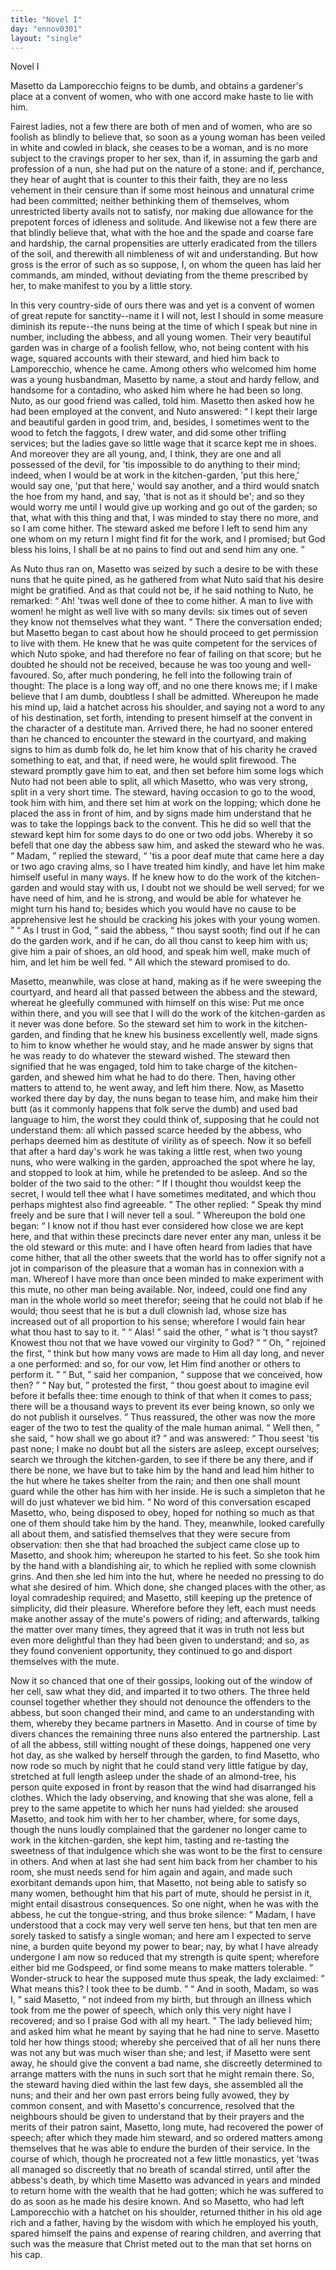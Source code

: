 ```yaml
---
title: "Novel I"
day: "ennov0301"
layout: "single"
---
```

<html>
 <head>
 </head>
 <body>
  <div id="nov0301" type="novella" who="filostrato">
   <head>
    Novel I
   </head>
   <argument>
    <p>
     <milestone id="p03010001"/>
     <!--(i)-->
     Masetto da Lamporecchio feigns to be dumb, and obtains
	a gardener's place at a convent of women, who with
	one accord make haste to lie with him.
     <!--(/i)-->
    </p>
   </argument>
   <div3 type="commentary" who="filostrato">
    <p>
     <milestone id="p03010002"/>
     <!--(sc)-->
     Fairest
     <!--(/sc)-->
     ladies, not a few there are both of men and of women,
	who are so foolish as blindly to believe that, so soon as a young
	woman has been veiled in white and cowled in black, she ceases to
	be a woman, and is no more subject to the cravings proper to her
	sex, than if, in assuming the garb and profession of a nun, she had
	put on the nature of a stone:
     <milestone id="p03010003"/>
     and if, perchance, they hear of aught
	that is counter to this their faith, they are no less vehement in their
	censure than if some most heinous and unnatural crime had been
	committed; neither bethinking them of themselves, whom unrestricted
	liberty avails not to satisfy, nor making due allowance for
	the prepotent forces of idleness and solitude.
     <milestone id="p03010004"/>
     And likewise not a
	few there are that blindly believe that, what with the hoe and the
	spade and coarse fare and hardship, the carnal propensities are utterly
	eradicated from the tillers of the soil, and therewith all nimbleness of
	wit and understanding.
     <milestone id="p03010005"/>
     But how gross is the error of such as so
	suppose, I, on whom the queen has laid her commands, am minded,
	without deviating from the theme prescribed by her, to make manifest
	to you by a little story.
    </p>
   </div3>
   <p>
    <milestone id="p03010006"/>
    In this very country-side of ours there was and yet is a convent of
 women of great repute for sanctity--name it I will not, lest I should
 in some measure diminish its repute--the nuns being at the time of
 which I speak but nine in number, including the abbess, and all
 young women. Their very beautiful garden was in charge of a
 foolish fellow, who, not being content with his wage, squared
    <pb n="178"/>
    accounts with their steward, and hied him back to Lamporecchio,
 whence he came.
    <milestone id="p03010007"/>
    Among others who welcomed him home was a
 young husbandman, Masetto by name, a stout and hardy fellow, and
 handsome for a contadino, who asked him where he had been so
 long. Nuto, as our good friend was called, told him. Masetto
 then asked how he had been employed at the convent,
    <milestone id="p03010008"/>
    and Nuto
 answered:
    <q direct="unspecified">
     I kept their large and beautiful garden in good trim,
 and, besides, I sometimes went to the wood to fetch the faggots, I
 drew water, and did some other trifling services; but the ladies gave
 so little wage that it scarce kept me in shoes.
     <milestone id="p03010009"/>
     And moreover they
 are all young, and, I think, they are one and all possessed of the
 devil, for 'tis impossible to do anything to their mind; indeed, when
 I would be at work in the kitchen-garden, 'put this here,' would say
 one, 'put that here,' would say another, and a third would snatch
 the hoe from my hand, and say, 'that is not as it should be'; and
 so they would worry me until I would give up working and go out
 of the garden; so that, what with this thing and that, I was minded
 to stay there no more, and so I am come hither.
     <milestone id="p03010010"/>
     The steward asked
 me before I left to send him any one whom on my return I might
 find fit for the work, and I promised; but God bless his loins, I
 shall be at no pains to find out and send him any one.
    </q>
   </p>
   <p>
    <milestone id="p03010011"/>
    As Nuto thus ran on, Masetto was seized by such a desire to be
 with these nuns that he quite pined, as he gathered from what Nuto
 said that his desire might be gratified. And as that could not be,
 if he said nothing to Nuto, he remarked:
    <q direct="unspecified">
     Ah! 'twas well done
 of thee to come hither. A man to live with women! he might as
 well live with so many devils: six times out of seven they know not
 themselves what they want.
    </q>
    <milestone id="p03010012"/>
    There the conversation ended; but
 Masetto began to cast about how he should proceed to get permission
 to live with them. He knew that he was quite competent for the
 services of which Nuto spoke, and had therefore no fear of failing on
 that score; but he doubted he should not be received, because he was
 too young and well-favoured. So, after much pondering, he fell into
 the following train of thought: The place is a long way off, and no
 one there knows me; if I make believe that I am dumb, doubtless
 I shall be admitted.
    <milestone id="p03010013"/>
    Whereupon he made his mind up, laid a
 hatchet across his shoulder, and saying not a word to any of his
 destination, set forth, intending to present himself at the convent
    <pb n="179"/>
    in the character of a destitute man. Arrived there, he had no
 sooner entered than he chanced to encounter the steward in the
 courtyard, and making signs to him as dumb folk do, he let him
 know that of his charity he craved something to eat, and that, if
 need were, he would split firewood.
    <milestone id="p03010014"/>
    The steward promptly gave
 him to eat, and then set before him some logs which Nuto had not
 been able to split, all which Masetto, who was very strong, split
 in a very short time.
    <milestone id="p03010015"/>
    The steward, having occasion to go to the
 wood, took him with him, and there set him at work on the lopping;
 which done he placed the ass in front of him, and by signs made him
 understand that he was to take the loppings back to the convent.
 This he did so well that the steward kept him for some days to do
 one or two odd jobs. Whereby it so befell that one day the abbess
 saw him, and asked the steward who he was.
    <milestone id="p03010016"/>
    <q direct="unspecified">
     Madam,
    </q>
    replied
 the steward,
    <q direct="unspecified">
     'tis a poor deaf mute that came here a day or two
 ago craving alms, so I have treated him kindly, and have let him
 make himself useful in many ways. If he knew how to do the work
 of the kitchen-garden and would stay with us, I doubt not we should
 be well served; for we have need of him, and he is strong, and would
 be able for whatever he might turn his hand to; besides which you
 would have no cause to be apprehensive lest he should be cracking
 his jokes with your young women.
    </q>
    <milestone id="p03010017"/>
    <q direct="unspecified">
     As I trust in God,
    </q>
    said the
 abbess,
    <q direct="unspecified">
     thou sayst sooth; find out if he can do the garden work,
 and if he can, do all thou canst to keep him with us; give him a
 pair of shoes, an old hood, and speak him well, make much of him,
 and let him be well fed.
    </q>
    <milestone id="p03010018"/>
    All which the steward promised to do.
   </p>
   <p>
    Masetto, meanwhile, was close at hand, making as if he were
 sweeping the courtyard, and heard all that passed between the abbess
 and the steward, whereat he gleefully communed with himself on
 this wise: Put me once within there, and you will see that I will
 do the work of the kitchen-garden as it never was done before.
    <milestone id="p03010019"/>
    So
 the steward set him to work in the kitchen-garden, and finding that
 he knew his business excellently well, made signs to him to know
 whether he would stay, and he made answer by signs that he was
 ready to do whatever the steward wished. The steward then signified
 that he was engaged, told him to take charge of the kitchen-garden,
 and shewed him what he had to do there. Then, having other
 matters to attend to, he went away, and left him there.
    <milestone id="p03010020"/>
    Now, as
    <pb n="180"/>
    Masetto worked there day by day, the nuns began to tease him, and
 make him their butt (as it commonly happens that folk serve the
 dumb) and used bad language to him, the worst they could think of,
 supposing that he could not understand them: all which passed
 scarce heeded by the abbess, who perhaps deemed him as destitute
 of virility as of speech.
    <milestone id="p03010021"/>
    Now it so befell that after a hard day's
 work he was taking a little rest, when two young nuns, who were
 walking in the garden, approached the spot where he lay, and stopped
 to look at him, while he pretended to be asleep. And so the bolder
 of the two said to the other:
    <q direct="unspecified">
     If I thought thou wouldst keep the
 secret, I would tell thee what I have sometimes meditated, and which
 thou perhaps mightest also find agreeable.
    </q>
    <milestone id="p03010022"/>
    The other replied:
    <q direct="unspecified">
     Speak thy mind freely and be sure that I will never tell a soul.
    </q>
    <milestone id="p03010023"/>
    Whereupon the bold one began:
    <q direct="unspecified">
     I know not if thou hast ever
 considered how close we are kept here, and that within these precincts
 dare never enter any man, unless it be the old steward or
 this mute: and I have often heard from ladies that have come hither,
 that all the other sweets that the world has to offer signify not a jot
 in comparison of the pleasure that a woman has in connexion with
 a man.
     <milestone id="p03010024"/>
     Whereof I have more than once been minded to make
 experiment with this mute, no other man being available. Nor,
 indeed, could one find any man in the whole world so meet therefor;
 seeing that he could not blab if he would; thou seest that he is but
 a dull clownish lad, whose size has increased out of all proportion
 to his sense; wherefore I would fain hear what thou hast to say to
 it.
    </q>
    <milestone id="p03010025"/>
    <q direct="unspecified">
     Alas!
    </q>
    said the other,
    <q direct="unspecified">
     what is 't thou sayst? Knowest
 thou not that we have vowed our virginity to God?
    </q>
    <milestone id="p03010026"/>
    <q direct="unspecified">
     Oh,
    </q>
    rejoined the first,
    <q direct="unspecified">
     think but how many vows are made to Him
 all day long, and never a one performed: and so, for our vow, let
 Him find another or others to perform it.
    </q>
    <milestone id="p03010027"/>
    <q direct="unspecified">
     But,
    </q>
    said her companion,
    <q direct="unspecified">
     suppose that we conceived, how then?
    </q>
    <milestone id="p03010028"/>
    <q direct="unspecified">
     Nay but,
    </q>
    protested the first,
    <q direct="unspecified">
     thou goest about to imagine evil before it befalls
 thee: time enough to think of that when it comes to pass; there
 will be a thousand ways to prevent its ever being known, so only
 we do not publish it ourselves.
    </q>
    <milestone id="p03010029"/>
    Thus reassured, the other was now
 the more eager of the two to test the quality of the male human
 animal.
    <q direct="unspecified">
     Well then,
    </q>
    she said,
    <q direct="unspecified">
     how shall we go about it?
    </q>
    <milestone id="p03010030"/>
    and
 was answered:
    <q direct="unspecified">
     Thou seest 'tis past none; I make no doubt but
     <pb n="181"/>
     all the sisters are asleep, except ourselves; search we through the
 kitchen-garden, to see if there be any there, and if there be none,
 we have but to take him by the hand and lead him hither to the
 hut where he takes shelter from the rain; and then one shall
 mount guard while the other has him with her inside. He is such
 a simpleton that he will do just whatever we bid him.
    </q>
    <milestone id="p03010031"/>
    No word
 of this conversation escaped Masetto, who, being disposed to obey,
 hoped for nothing so much as that one of them should take him
 by the hand. They, meanwhile, looked carefully all about them,
 and satisfied themselves that they were secure from observation:
 then she that had broached the subject came close up to Masetto,
 and shook him; whereupon he started to his feet. So she took
 him by the hand with a blandishing air, to which he replied with
 some clownish grins. And then she led him into the hut, where
 he needed no pressing to do what she desired of him.
    <milestone id="p03010032"/>
    Which done,
 she changed places with the other, as loyal comradeship required;
 and Masetto, still keeping up the pretence of simplicity, did their
 pleasure. Wherefore before they left, each must needs make another
 assay of the mute's powers of riding; and afterwards, talking the
 matter over many times, they agreed that it was in truth not less
 but even more delightful than they had been given to understand;
 and so, as they found convenient opportunity, they continued to go
 and disport themselves with the mute.
   </p>
   <p>
    <milestone id="p03010033"/>
    Now it so chanced that one of their gossips, looking out of the
 window of her cell, saw what they did, and imparted it to two
 others. The three held counsel together whether they should not
 denounce the offenders to the abbess, but soon changed their mind,
 and came to an understanding with them, whereby they became
 partners in Masetto. And in course of time by divers chances the
 remaining three nuns also entered the partnership.
    <milestone id="p03010034"/>
    Last of all the
 abbess, still witting nought of these doings, happened one very hot
 day, as she walked by herself through the garden, to find Masetto,
 who now rode so much by night that he could stand very little
 fatigue by day, stretched at full length asleep under the shade of
 an almond-tree, his person quite exposed in front by reason that the
 wind had disarranged his clothes.
    <milestone id="p03010035"/>
    Which the lady observing, and
 knowing that she was alone, fell a prey to the same appetite to
 which her nuns had yielded: she aroused Masetto, and took him
    <pb n="182"/>
    with her to her chamber, where, for some days, though the nuns
 loudly complained that the gardener no longer came to work in the
 kitchen-garden, she kept him, tasting and re-tasting the sweetness
 of that indulgence which she was wont to be the first to censure
 in others.
    <milestone id="p03010036"/>
    And when at last she had sent him back from her
 chamber to his room, she must needs send for him again and again,
 and made such exorbitant demands upon him, that Masetto, not being
 able to satisfy so many women, bethought him that his part of mute,
 should he persist in it, might entail disastrous consequences. So one
 night, when he was with the abbess, he cut the tongue-string, and
 thus broke silence:
    <milestone id="p03010037"/>
    <q direct="unspecified">
     Madam, I have understood that a cock may
 very well serve ten hens, but that ten men are sorely tasked to satisfy
 a single woman; and here am I expected to serve nine, a burden
 quite beyond my power to bear; nay, by what I have already undergone
 I am now so reduced that my strength is quite spent; wherefore
 either bid me Godspeed, or find some means to make matters
 tolerable.
    </q>
    <milestone id="p03010038"/>
    Wonder-struck to hear the supposed mute thus speak, the
 lady exclaimed:
    <q direct="unspecified">
     What means this? I took thee to be dumb.
    </q>
    <milestone id="p03010039"/>
    <q direct="unspecified">
     And in sooth, Madam, so was I,
    </q>
    said Masetto,
    <q direct="unspecified">
     not indeed from
 my birth, but through an illness which took from me the power
 of speech, which only this very night have I recovered; and so I
 praise God with all my heart.
    </q>
    <milestone id="p03010040"/>
    The lady believed him; and asked
 him what he meant by saying that he had nine to serve. Masetto
 told her how things stood; whereby she perceived that of all her
 nuns there was not any but was much wiser than she; and lest,
 if Masetto were sent away, he should give the convent a bad name,
 she discreetly determined to arrange matters with the nuns in such
 sort that he might remain there.
    <milestone id="p03010041"/>
    So, the steward having died
 within the last few days, she assembled all the nuns; and their and
 her own past errors being fully avowed, they by common consent,
 and with Masetto's concurrence, resolved that the neighbours should
 be given to understand that by their prayers and the merits of their
 patron saint, Masetto, long mute, had recovered the power of speech;
 after which they made him steward, and so ordered matters among
 themselves that he was able to endure the burden of their service.
    <milestone id="p03010042"/>
    In
 the course of which, though he procreated not a few little monastics,
 yet 'twas all managed so discreetly that no breath of scandal stirred,
 until after the abbess's death, by which time Masetto was advanced
    <pb n="183"/>
    in years and minded to return home with the wealth that he had
 gotten; which he was suffered to do as soon as he made his desire
 known.
    <milestone id="p03010043"/>
    And so Masetto, who had left Lamporecchio with a
 hatchet on his shoulder, returned thither in his old age rich and
 a father, having by the wisdom with which he employed his youth,
 spared himself the pains and expense of rearing children, and
 averring that such was the measure that Christ meted out to the
 man that set horns on his cap.
   </p>
  </div>
 </body>
</html>